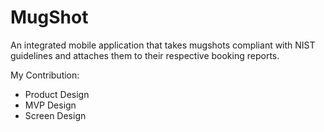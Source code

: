 # MugShot
An integrated mobile application that takes mugshots compliant with NIST guidelines and attaches them to their respective booking reports.

My Contribution:

- Product Design 
- MVP Design 
- Screen Design 

